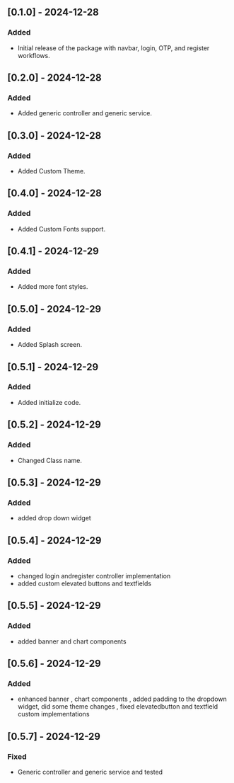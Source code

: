 ## [0.1.0] - 2024-12-28
### Added
- Initial release of the package with navbar, login, OTP, and register workflows.

## [0.2.0] - 2024-12-28
### Added
- Added generic controller and generic service.

## [0.3.0] - 2024-12-28
### Added
- Added Custom Theme.

## [0.4.0] - 2024-12-28
### Added
- Added Custom Fonts support.

## [0.4.1] - 2024-12-29
### Added
- Added more font styles.

## [0.5.0] - 2024-12-29
### Added
- Added Splash screen.

## [0.5.1] - 2024-12-29
### Added
- Added initialize code.

## [0.5.2] - 2024-12-29
### Added
- Changed Class name.

## [0.5.3] - 2024-12-29
### Added
- added drop down widget

## [0.5.4] - 2024-12-29
### Added
- changed login andregister controller implementation
- added custom elevated buttons and textfields

## [0.5.5] - 2024-12-29
### Added
- added banner and chart components

## [0.5.6] - 2024-12-29
### Added
- enhanced banner , chart components , added padding to the dropdown widget, did some theme changes , fixed elevatedbutton and textfield custom implementations

## [0.5.7] - 2024-12-29
### Fixed
- Generic controller and generic service and tested